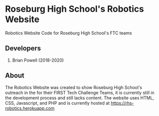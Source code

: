 # Roseburg High School's Robotics Website
Robotics Website Code for Roseburg High School's FTC teams

## Developers
1. Brian Powell (2018-2020)

## About
The Robotics Website was created to show Roseburg High School's outreach in the for their FIRST Tech Challenge Teams, it is currently still in the development process and still lacks content. The website uses HTML, CSS, Javascript, and PHP and is currently hosted at https://rhs-robotics.herokuapp.com
